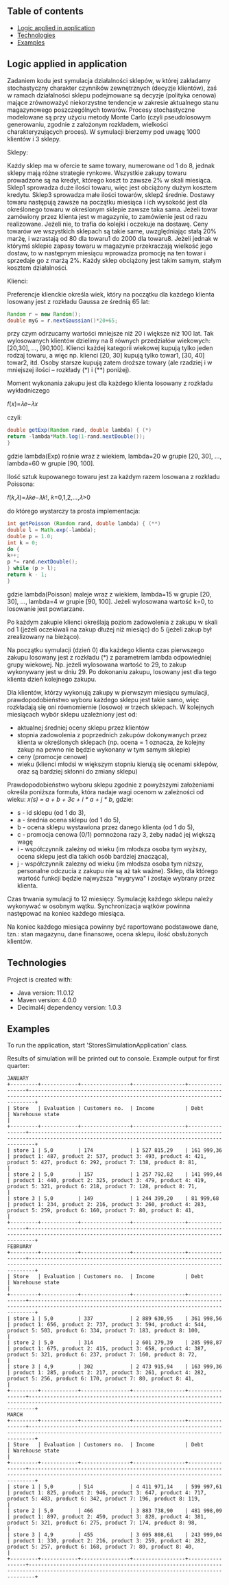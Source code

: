 ## Table of contents
* [Logic applied in application](#Logic-applied-in-application)
* [Technologies](#technologies)
* [Examples](#examples)

## Logic applied in application
Zadaniem kodu jest symulacja działalności sklepów, w której zakładamy stochastyczny charakter czynników zewnętrznych (decyzje klientów), zaś w ramach działalności sklepu podejmowane są decyzje (polityka cenowa) mające zrównoważyć niekorzystne tendencje w zakresie aktualnego stanu magazynowego poszczególnych towarów. Procesy stochastyczne modelowane są przy użyciu metody Monte Carlo (czyli pseudolosowym generowaniu, zgodnie z założonym rozkładem, wielkości charakteryzujących proces). W symulacji bierzemy pod uwagę 1000 klientów i 3 sklepy.

Sklepy:

Każdy sklep ma w ofercie te same towary, numerowane od 1 do 8, jednak sklepy mają różne strategie rynkowe. Wszystkie zakupy towaru prowadzone są na kredyt, którego koszt to zawsze 2% w skali miesiąca. Sklep1 sprowadza duże ilości towaru, więc jest obciążony dużym kosztem kredytu. Sklep3 sprowadza małe ilości towarów, sklep2 średnie. Dostawy towaru następują zawsze na początku miesiąca i ich wysokość jest dla określonego towaru w określonym sklepie zawsze taka sama. Jeżeli towar zamówiony przez klienta jest w magazynie, to zamówienie jest od razu realizowane. Jeżeli nie, to trafia do kolejki i oczekuje na dostawę. Ceny towarów we wszystkich sklepach są takie same, uwzględniając stałą 20% marżę, i wzrastają od 80 dla towaru1 do 2000 dla towaru8. Jeżeli jednak w którymś sklepie zapasy towaru w magazynie przekraczają wielkość jego dostaw, to w następnym miesiącu wprowadza promocję na ten towar i sprzedaje go z marżą 2%. Każdy sklep obciążony jest takim samym, stałym kosztem działalności.

Klienci:

Preferencje klienckie określa wiek, który na początku dla każdego klienta losowany jest z rozkładu Gaussa ze średnią 65 lat:

```java
Random r = new Random();
double myG = r.nextGaussian()*20+65;
```

przy czym odrzucamy wartości mniejsze niż 20 i większe niż 100 lat. Tak wylosowanych klientów dzielimy na 8 równych przedziałów wiekowych: [20,30], …, [90,100]. Klienci każdej kategorii wiekowej kupują tylko jeden rodzaj towaru, a więc np. klienci [20, 30] kupują tylko towar1, [30, 40] towar2, itd. Osoby starsze kupują zatem droższe towary (ale rzadziej i w mniejszej ilości – rozkłady (*) i (**) poniżej).

Moment wykonania zakupu jest dla każdego klienta losowany z rozkładu wykładniczego

𝑓(𝑥)=𝜆𝑒−𝜆𝑥

czyli:

```java
double getExp(Random rand, double lambda) { (*)
return -lambda*Math.log(1-rand.nextDouble());
}
```

gdzie lambda(Exp) rośnie wraz z wiekiem, lambda=20 w grupie [20, 30], …, lambda=60 w grupie [90, 100].

Ilość sztuk kupowanego towaru jest za każdym razem losowana z rozkładu Poissona:

𝑓(𝑘,𝜆)=𝜆𝑘𝑒−𝜆𝑘!, 𝑘=0,1,2,…,𝜆>0

do którego wystarczy ta prosta implementacja:

```java
int getPoisson (Random rand, double lambda) { (**)
double l = Math.exp(-lambda);
double p = 1.0;
int k = 0;
do {
k++;
p *= rand.nextDouble();
} while (p > l);
return k - 1;
}
```

gdzie lambda(Poisson) maleje wraz z wiekiem, lambda=15 w grupie [20, 30], …, lambda=4 w grupie [90, 100]. Jeżeli wylosowana wartość k=0, to losowanie jest powtarzane.

Po każdym zakupie klienci określają poziom zadowolenia z zakupu w skali od 1 (jeżeli oczekiwali na zakup dłużej niż miesiąc) do 5 (jeżeli zakup był zrealizowany na bieżąco).

Na początku symulacji (dzień 0) dla każdego klienta czas pierwszego zakupu losowany jest z rozkładu (*) z parametrem lambda odpowiedniej grupy wiekowej. Np. jeżeli wylosowana wartość to 29, to zakup wykonywany jest w dniu 29. Po dokonaniu zakupu, losowany jest dla tego klienta dzień kolejnego zakupu.

Dla klientów, którzy wykonują zakupy w pierwszym miesiącu symulacji, prawdopodobieństwo wyboru każdego sklepu jest takie samo, więc rozkładają się oni równomiernie (losowo) w trzech sklepach. W kolejnych miesiącach wybór sklepu uzależniony jest od:
- aktualnej średniej oceny sklepu przez klientów
- stopnia zadowolenia z poprzednich zakupów dokonywanych przez klienta w określonych sklepach (np. ocena = 1 oznacza, że kolejny zakup na pewno nie będzie wykonany w tym samym sklepie)
- ceny (promocje cenowe)
- wieku (klienci młodsi w większym stopniu kierują się ocenami sklepów, oraz są bardziej skłonni do zmiany sklepu)

Prawdopodobieństwo wyboru sklepu zgodnie z powyższymi założeniami określa poniższa formuła, która nadaje wagi ocenom w zależności od wieku:
*x(s) = a + b + 3c + i * a + j * b*, gdzie:
- s - id sklepu (od 1 do 3), 
- a - średnia ocena sklepu (od 1 do 5),
- b - ocena sklepu wystawiona przez danego klienta (od 1 do 5), 
- c - promocja cenowa (0/1) pomnożona razy 3, żeby nadać jej większą wagę
- i - współczynnik zależny od wieku (im młodsza osoba tym wyższy, ocena sklepu jest dla takich osób bardziej znacząca), 
- j - współczynnik zalezny od wieku (im młodsza osoba tym niższy, personalne odczucia z zakupu nie są aż tak ważne).
Sklep, dla którego wartość funkcji będzie najwyższa "wygrywa" i zostaje wybrany przez klienta.

Czas trwania symulacji to 12 miesięcy. Symulację każdego sklepu należy wykonywać w osobnym wątku. Synchronizacja wątków powinna następować na koniec każdego miesiąca.

Na koniec każdego miesiąca powinny być raportowane podstawowe dane, tzn.: stan magazynu, dane finansowe, ocena sklepu, ilość obsłużonych klientów.

## Technologies
Project is created with:
* Java version: 11.0.12
* Maven version: 4.0.0
* Decimal4j dependency version: 1.0.3

## Examples
To run the application, start 'StoresSimulationApplication' class.

Results of simulation will be printed out to console. Example output for first quarter:

```
JANUARY
+---------+------------+----------------+-----------------+-----------------+----------------------------------------------------------------------------------------------------------------------------------------------+
| Store   | Evaluation | Customers no.  | Income          | Debt            | Warehouse state                                                                                                                              |
+---------+------------+----------------+-----------------+-----------------+----------------------------------------------------------------------------------------------------------------------------------------------+
| store 1 | 5,0        | 174            | 1 527 815,29    | 161 999,36      | product 1: 487, product 2: 537, product 3: 493, product 4: 421, product 5: 427, product 6: 292, product 7: 138, product 8: 81,               |
| store 2 | 5,0        | 157            | 1 257 792,82    | 141 999,44      | product 1: 440, product 2: 325, product 3: 479, product 4: 419, product 5: 321, product 6: 218, product 7: 128, product 8: 71,               |
| store 3 | 5,0        | 149            | 1 244 399,20    | 81 999,68       | product 1: 234, product 2: 216, product 3: 260, product 4: 283, product 5: 259, product 6: 160, product 7: 80, product 8: 41,                |
+---------+------------+----------------+-----------------+-----------------+----------------------------------------------------------------------------------------------------------------------------------------------+
FEBRUARY
+---------+------------+----------------+-----------------+-----------------+----------------------------------------------------------------------------------------------------------------------------------------------+
| Store   | Evaluation | Customers no.  | Income          | Debt            | Warehouse state                                                                                                                              |
+---------+------------+----------------+-----------------+-----------------+----------------------------------------------------------------------------------------------------------------------------------------------+
| store 1 | 5,0        | 337            | 2 889 630,95    | 361 998,56      | product 1: 656, product 2: 737, product 3: 594, product 4: 544, product 5: 503, product 6: 334, product 7: 183, product 8: 100,              |
| store 2 | 5,0        | 314            | 2 601 279,39    | 285 998,87      | product 1: 675, product 2: 415, product 3: 658, product 4: 387, product 5: 321, product 6: 237, product 7: 160, product 8: 72,               |
| store 3 | 4,9        | 302            | 2 473 915,94    | 163 999,36      | product 1: 285, product 2: 217, product 3: 261, product 4: 282, product 5: 256, product 6: 170, product 7: 80, product 8: 41,                |
+---------+------------+----------------+-----------------+-----------------+----------------------------------------------------------------------------------------------------------------------------------------------+
MARCH
+---------+------------+----------------+-----------------+-----------------+----------------------------------------------------------------------------------------------------------------------------------------------+
| Store   | Evaluation | Customers no.  | Income          | Debt            | Warehouse state                                                                                                                              |
+---------+------------+----------------+-----------------+-----------------+----------------------------------------------------------------------------------------------------------------------------------------------+
| store 1 | 5,0        | 514            | 4 411 971,14    | 599 997,61      | product 1: 825, product 2: 946, product 3: 647, product 4: 717, product 5: 483, product 6: 342, product 7: 196, product 8: 119,              |
| store 2 | 5,0        | 466            | 3 883 738,90    | 481 998,09      | product 1: 897, product 2: 450, product 3: 828, product 4: 381, product 5: 321, product 6: 275, product 7: 174, product 8: 98,               |
| store 3 | 4,9        | 455            | 3 695 808,61    | 243 999,04      | product 1: 330, product 2: 216, product 3: 259, product 4: 282, product 5: 257, product 6: 168, product 7: 80, product 8: 40,                |
+---------+------------+----------------+-----------------+-----------------+----------------------------------------------------------------------------------------------------------------------------------------------+

```
